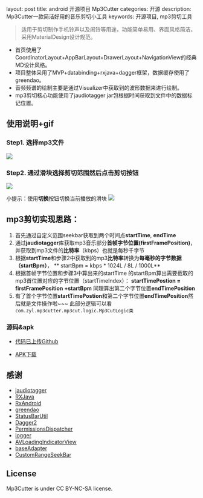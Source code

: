layout: post
title: android 开源项目 Mp3Cutter
categories: 开源
description: Mp3Cutter一款简洁好用的音乐剪切小工具
keywords: 开源项目, mp3剪切工具

> 适用于剪切制作手机铃声以及闹铃等用途，功能简单易用、界面风格简洁，采用MaterialDesign设计规范。



- 首页使用了CoordinatorLayout+AppBarLayout+DrawerLayout+NavigationView的经典MD设计风格。
- 项目整体采用了MVP+databinding+rxjava+dagger框架，数据缓存使用了greendao。
- 音频频谱的绘制主要是通过Visualizer中获取到的波形数据来进行绘制。
- mp3剪切核心功能使用了jaudiotagger jar包根据时间获取到文件中的数据标记位置。




## 使用说明+gif
### Step1. 选择mp3文件
![](http://upload-images.jianshu.io/upload_images/2229793-04dc9ce1b1989f8d.gif?imageMogr2/auto-orient/strip%7CimageView2/2/w/1240)

### Step2. 通过滑块选择剪切范围然后点击剪切按钮
![](http://upload-images.jianshu.io/upload_images/2229793-77c927b7f8d4ee47.gif?imageMogr2/auto-orient/strip%7CimageView2/2/w/1240)




小提示：使用**切换**按钮切换当前播放的滑块
![](http://upload-images.jianshu.io/upload_images/2229793-8dbd2b9755a90d79.png?imageMogr2/auto-orient/strip%7CimageView2/2/w/1240)

## mp3剪切实现思路：
1. 首先通过自定义范围seekbar获取到两个时间点**startTime**, **endTime**
2. 通过**jaudiotagger**库获取mp3音乐部分**首帧字节位置(firstFramePosition)**，并获取到mp3文件的**比特率**（kbps）也就是每秒千字节
3. 根据**startTime**和步骤2中获取到的mp3**比特率**转换为**每毫秒的字节数据（startBpm）**，
  ** startBpm = kbps * 1024L / 8L / 1000L**
4. 根据首帧字节位置和步骤3中算出来的startTime 的startBpm算出需要截取的mp3首位置对应的字节位置（startTimeIndex）：
  **startTimePostion = firstFramePosition +startBpm**
  同理算出第二个字节位置**endTimePosition**
5. 有了首个字节位置**startTimePostion**和第二个字节位置**endTimePosition**然后就是文件操作啦~~~
  此部分逻辑可以看`com.zyl.mp3cutter.mp3cut.logic.Mp3CutLogic类`

### 源码&apk
-  [代码已上传Github](https://github.com/zyl409214686/Mp3Cutter)

-  [APK下载](https://github.com/zyl409214686/Mp3Cutter/blob/master/apk/app-cutter-debug.apk)
## 感谢
* [jaudiotagger](http://www.jthink.net/jaudiotagger/)
* [RXJava](https://github.com/ReactiveX/RxJava)
* [RxAndroid](https://github.com/ReactiveX/RxAndroid)
* [greendao](https://github.com/greenrobot/greenDAO)
* [StatusBarUtil](https://github.com/laobie/StatusBarUtil)
* [Dagger2](https://github.com/google/dagger)
* [PermissionsDispatcher](https://github.com/permissions-dispatcher/PermissionsDispatcher)
* [logger](https://github.com/orhanobut/logger)
* [AVLoadingIndicatorView](https://github.com/81813780/AVLoadingIndicatorView)
* [baseAdapter](https://github.com/hongyangAndroid/baseAdapter)
* [CustomRangeSeekBar](https://github.com/zyl409214686/CustomRangeSeekBar)


##  License

Mp3Cutter is under CC BY-NC-SA license.